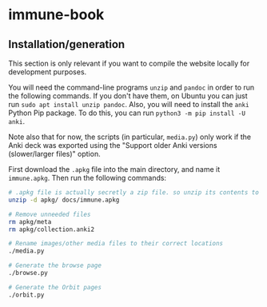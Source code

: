 # immune-book

## Installation/generation

This section is only relevant if you want to compile the website locally for development purposes.

You will need the command-line programs `unzip` and `pandoc` in order to run the following commands.
If you don't have them, on Ubuntu you can just run `sudo apt install unzip pandoc`.
Also, you will need to install the `anki` Python Pip package. To do this,
you can run `python3 -m pip install -U anki`.

Note also that for now, the scripts (in particular, `media.py`) only work if
the Anki deck was exported using the "Support older Anki versions
(slower/larger files)" option.

First download the `.apkg` file into the main directory, and name it `immune.apkg`. Then run the following commands:

```bash
# .apkg file is actually secretly a zip file. so unzip its contents to a directory called apkg/
unzip -d apkg/ docs/immune.apkg

# Remove unneeded files
rm apkg/meta
rm apkg/collection.anki2

# Rename images/other media files to their correct locations
./media.py

# Generate the browse page
./browse.py

# Generate the Orbit pages
./orbit.py
```
